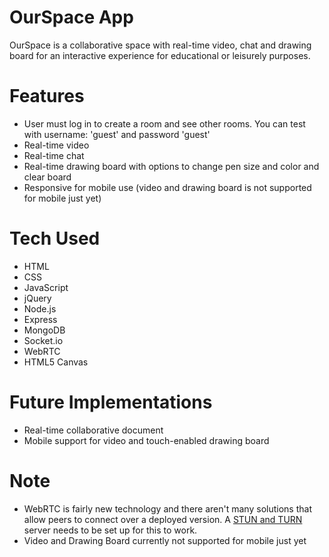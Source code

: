 # OurSpace App

OurSpace is a collaborative space with real-time video, chat and drawing board for an interactive experience for educational or leisurely purposes.

# Features

* User must log in to create a room and see other rooms. You can test with username: 'guest' and password 'guest'
* Real-time video
* Real-time chat
* Real-time drawing board with options to change pen size and color and clear board
* Responsive for mobile use (video and drawing board is not supported for mobile just yet)

# Tech Used

* HTML
* CSS
* JavaScript
* jQuery
* Node.js
* Express
* MongoDB
* Socket.io
* WebRTC
* HTML5 Canvas

# Future Implementations

* Real-time collaborative document
* Mobile support for video and touch-enabled drawing board

# Note

* WebRTC is fairly new technology and there aren't many solutions that allow peers to connect over a deployed version. A [STUN and TURN](https://www.twilio.com/docs/api/stun-turn/faq) server needs to be set up for this to work.
* Video and Drawing Board currently not supported for mobile just yet
